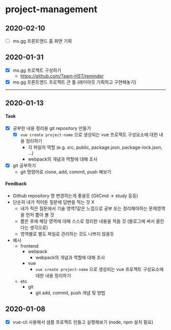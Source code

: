 # project-management

## 2020-02-10
- [ ] ms.gg 프론트엔드 홈 화면 기획

## 2020-01-31
- [x] ms.gg 프로젝트 구성하기
  - https://github.com/Team-HST/reminder
- [x] ms.gg 프론트엔드 프로젝트 큰 틀 (레이아웃 기획하고 구현해놓기)

---

## 2020-01-13
#### Task
- [x] 공부한 내용 정리용 git repository 만들기
  - [x] `vue create project-name` 으로 생성되는 vue 프로젝트 구성요소에 대한 내용 정리하기
    - 각 파일의 역할 (e.g. src, public, package.json, package-lock.json, ...)
    - webpack의 개념과 역할에 대해 조사
- [x] git 공부하기
  - git 명령어로 clone, add, commit, push 해보기

#### Feedback
- Github repository 명 변경하는게 좋을듯 (GitCmd -> study 등등)
- 단순히 내가 적어둔 질문에 답변을 적는 것 X
  - 내가 적은 질문에서 기술 영역?같은 느낌으로 공부 또는 정리해야하는 문제영역을 먼저 뽑아 볼 것 
  - 뽑은 후에 해당 영역에 대해 스스로 정리한 내용을 적을 것 (블로그에 써서 올린다는 생각으로)
  - 영역별로 별도 파일로 관리하는 것도 나쁘지 않을듯
- 예시
  - frontend
    - webpack
      - webpack의 개념과 역할에 대해 조사
    - vue    
      - `vue create project-name` 으로 생성되는 vue 프로젝트 구성요소에 대한 내용 정리하기
  - etc
    - git
      - git add, commit, push 개념 및 방법

## 2020-01-08
- [x] vue-cli 사용해서 샘플 프로젝트 만들고 실행해보기 (node, npm 설치 필요)
